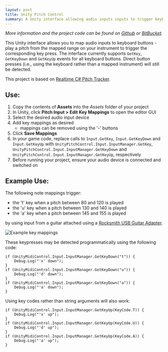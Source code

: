 ```yaml
---
layout: post
title: Unity Pitch Control
summary: A Unity interface allowing audio inputs inputs to trigger keyboard button presses.
---
```


_More information and the project code can be found on [Github](https://github.com/charlottepierce/UnityPitchControl) or [BitBucket](https://bitbucket.org/charlottepierce/unitypitchcontrol)._

This Unity interface allows you to map audio inputs to keyboard buttons - play a pitch from the mapped range on your instrument to trigger the corresponding key press.
The interface currently supports `GetKey`, `GetKeyDown` and `GetKeyUp` events for all keyboard buttons.
Direct button presses (i.e., using the keyboard rather than a mapped instrument) will still be detected.

This project is based on [Realtime C# Pitch Tracker](https://pitchtracker.codeplex.com/).

## Use: ##

1. Copy the contents of __Assets__ into the _Assets_ folder of your project
2. In Unity, click __Pitch Input > Edit Key Mappings__ to open the editor GUI
3. Select the desired audio input device
4. Add key mappings as desired
	* mappings can be removed using the '-' buttons
5. Click __Save Mappings__
6. In your game code, replace calls to `Input.GetKey`, `Input.GetKeyDown` and `Input.GetKeyUp` with `UnityPitchControl.Input.InputManager.GetKey`, `UnityPitchControl.Input.InputManager.GetKeyDown` and `UnityPitchControl.Input.InputManager.GetKeyUp`, respectively
7. Before running your project, ensure your audio device is connected and switched on

## Example Use: ##

The following note mappings trigger:

* the 't' key when a pitch between 80 and 120 is played
* the 'u' key when a pitch between 130 and 140 is played
* the 'a' key when a pitch between 145 and 155 is played

by using input from a guitar attached using a [Rocksmith USB Guitar Adapter](http://rocksmith.ubi.com/rocksmith/en-au/home/index.aspx).

![Example key mappings](https://bitbucket.org/charlottepierce/unitypitchcontrol/raw/master/example_mappings.png)

These keypresses may be detected programmatically using the following code:

	if (UnityMidiControl.Input.InputManager.GetKeyDown("t")) {
		Debug.Log("'x' down");
	}
	if (UnityMidiControl.Input.InputManager.GetKeyDown("u")) {
		Debug.Log("'d' down");
	}
	if (UnityMidiControl.Input.InputManager.GetKeyDown("a")) {
		Debug.Log("'a' down");
	}

Using key codes rather than string arguments will also work:

	if (UnityMidiControl.Input.InputManager.GetKeyUp(KeyCode.T)) {
		Debug.Log("'x' up");
	}
	if (UnityMidiControl.Input.InputManager.GetKeyUp(KeyCode.U)) {
		Debug.Log("'d' up");
	}
	if (UnityMidiControl.Input.InputManager.GetKeyUp(KeyCode.A)) {
		Debug.Log("'a' up");
	}

